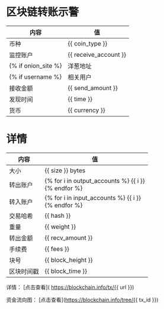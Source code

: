 ﻿# 区块链转账示警
|内容|值|
| ----- | ---- |
| 币种 | {{ coin_type }} |
|监控账户 | {{ receive_account }} |
{% if onion_site %} |洋葱地址 | {{ onion_site }} | {% endif %}
{% if username %} |相关用户 | {{ username }} | {% endif %}
|接收金额 | {{ send_amount }} |
|发现时间 |{{ time }}|
|货币 |{{ currency }} |


# 详情
|内容|值|
| ---  |  ----- |
|大小   | {{ size }} bytes |
|转出账户 | {% for i in output_accounts %} {{ i }}<br/> {% endfor %} |
|转入账户 | {% for i in input_accounts %} {{ i }}<br/> {% endfor %} |
|交易哈希 | {{ hash }} |
|重量 | {{ weight }} |
|转出金额 | {{ recv_amount }} |
|手续费 | {{ fees }} |
|块号 |{{ block_height }}|
|区块时间戳 | {{ block_time }} |


详情： [点击查看]( https://blockchain.info/tx/{{ url }})

资金流向图： [点击查看](https://blockchain.info/tree/{{ tx_id }})
